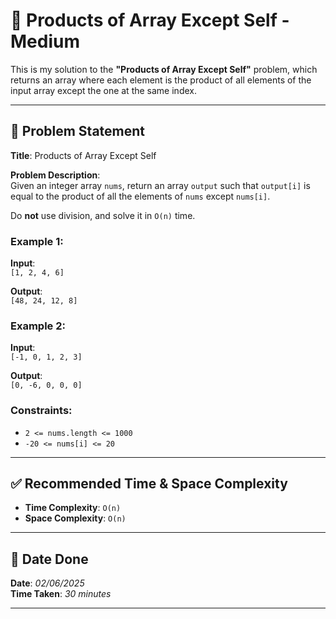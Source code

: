 # 🧮 Products of Array Except Self - Medium

This is my solution to the **"Products of Array Except Self"** problem, which returns an array where each element is the product of all elements of the input array except the one at the same index.

---

## 📌 Problem Statement

**Title**: Products of Array Except Self

**Problem Description**:  
Given an integer array `nums`, return an array `output` such that `output[i]` is equal to the product of all the elements of `nums` except `nums[i]`.

Do **not** use division, and solve it in `O(n)` time.

### Example 1:
**Input**:  
`[1, 2, 4, 6]`  

**Output**:  
`[48, 24, 12, 8]`

### Example 2:
**Input**:  
`[-1, 0, 1, 2, 3]`  

**Output**:  
`[0, -6, 0, 0, 0]`

### Constraints:
- `2 <= nums.length <= 1000`
- `-20 <= nums[i] <= 20`

---

## ✅ Recommended Time & Space Complexity

- **Time Complexity**: `O(n)`
- **Space Complexity**: `O(n)`

---

## 📅 Date Done

**Date**: *02/06/2025*  
**Time Taken**: *30 minutes*

---